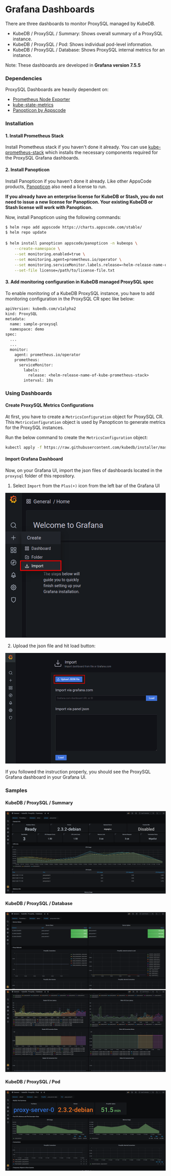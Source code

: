 # Grafana Dashboards

There are three dashboards to monitor ProxySQL managed by KubeDB.

- KubeDB / ProxySQL / Summary: Shows overall summary of a ProxySQL instance.
- KubeDB / ProxySQL / Pod: Shows individual pod-level information.
- KubeDB / ProxySQL / Database: Shows ProxySQL internal metrics for an instance.

Note: These dashboards are developed in **Grafana version 7.5.5**

### Dependencies

ProxySQL Dashboards are heavily dependent on:

- [Prometheus Node Exporter](https://github.com/prometheus/node_exporter)
- [kube-state-metrics](https://github.com/kubernetes/kube-state-metrics)
- [Panopticon by Appscode](https://byte.builders/blog/post/introducing-panopticon/)


### Installation

#### 1. Install Prometheus Stack

Install Prometheus stack if you haven't done it already. You can use [kube-prometheus-stack](https://artifacthub.io/packages/helm/prometheus-community/kube-prometheus-stack) which installs the necessary components required for the ProxySQL Grafana dashboards.

#### 2. Install Panopticon

Install Panopticon if you haven't done it already. Like other AppsCode products, [Panopticon](https://byte.builders/blog/post/introducing-panopticon/) also need a license to run.

**If you already have an enterprise license for KubeDB or Stash, you do not need to issue a new license for Panopticon. Your existing KubeDB or Stash license will work with Panopticon.**

Now, install Panopticon using the following commands:

```bash
$ helm repo add appscode https://charts.appscode.com/stable/
$ helm repo update

$ helm install panopticon appscode/panopticon -n kubeops \
    --create-namespace \
    --set monitoring.enabled=true \
    --set monitoring.agent=prometheus.io/operator \
    --set monitoring.serviceMonitor.labels.release=<helm-release-name-of-kube-prometheus-stack> \
    --set-file license=/path/to/license-file.txt
```

#### 3. Add monitoring configuration in KubeDB managed ProxySQL spec

To enable monitoring of a KubeDB ProxySQL instance, you have to add monitoring configuration in the ProxySQL CR spec like below:

```
apiVersion: kubedb.com/v1alpha2
kind: ProxySQL
metadata:
  name: sample-proxysql
  namespace: demo
spec:
  ...
  ...
  monitor:
    agent: prometheus.io/operator
    prometheus:
      serviceMonitor:
        labels:
          release: <helm-release-name-of-kube-prometheus-stack>
        interval: 10s
```

### Using Dashboards

#### Create ProxySQL Metrics Configurations

At first, you have to create a `MetricsConfiguration` object for ProxySQL CR. This `MetricsConfiguration` object is used by Panopticon to generate metrics for the ProxySQL instances.

Run the below command to create the `MetricsConfiguration` object:

```bash
kubectl apply -f https://raw.githubusercontent.com/kubedb/installer/master/charts/kubedb-metrics/templates/proxysql/kubedb-com-proxysql.yaml
```

#### Import Grafana Dashboard

Now, on your Grafana UI, import the json files of dashboards located in the `proxysql` folder of this repository.


1. Select `Import` from the `Plus(+)` icon from the left bar of the Grafana UI

![Import New Dashboard](/proxysql/images/import_dashboard_1.png)

2. Upload the json file and hit load button:

![Upload Dashboard JSON](/proxysql/images/import_dashboard_2.png)


If you followed the instruction properly, you should see the ProxySQL Grafana dashboard in your Grafana UI.

### Samples

####  KubeDB / ProxySQL / Summary

![KubeDB / ProxySQL / Summary](/proxysql/images/kubedb-proxysql-summary.png)

#### KubeDB / ProxySQL / Database

![KubeDB / ProxySQL / Database-0](/proxysql/images/kubedb-proxysql-database-0.png) \
![KubeDB / ProxySQL / Database-1](/proxysql/images/kubedb-proxysql-database-1.png)

#### KubeDB / ProxySQL / Pod

![KubeDB / ProxySQL / Pod](/proxysql/images/kubedb-proxysql-pod.png)
